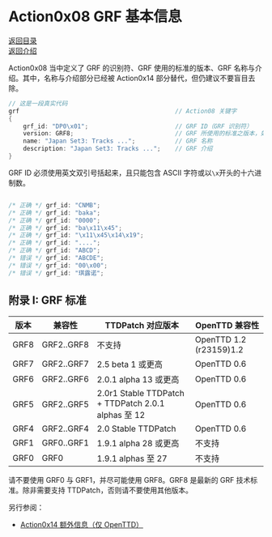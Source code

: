 # Action0x08 GRF 基本信息

[返回目录](./catalogue.md)\
[返回介绍](./actions_introduction.md)

Action0x08 当中定义了 GRF 的识别符、GRF 使用的标准的版本、GRF 名称与介绍。其中，名称与介绍部分已经被 Action0x14 部分替代，但仍建议不要盲目去除。

```cpp
// 这是一段真实代码
grf                                           // Action08 关键字
{
    grf_id: "DP0\x01";                        // GRF ID（GRF 识别符）
    version: GRF8;                            // GRF 所使用的标准之版本，如 GRF7、GRF8
    name: "Japan Set3: Tracks ...";           // GRF 名称
    description: "Japan Set3: Tracks ...";    // GRF 介绍
}
```

GRF ID 必须使用英文双引号括起来，且只能包含 ASCII 字符或以`\x`开头的十六进制数。

```cpp

/* 正确 */ grf_id: "CNMB";
/* 正确 */ grf_id: "baka";
/* 正确 */ grf_id: "0000";
/* 正确 */ grf_id: "ba\x11\x45";
/* 正确 */ grf_id: "\x11\x45\x14\x19";
/* 正确 */ grf_id: "....";
/* 正确 */ grf_id: "ABCD";
/* 错误 */ grf_id: "ABCDE";
/* 错误 */ grf_id: "00\x00";
/* 错误 */ grf_id: "琪露诺";

```

## 附录 I: GRF 标准

| 版本 | 兼容性     | TTDPatch 对应版本                                   | OpenTTD 兼容性          |
|------|------------|-----------------------------------------------------|-------------------------|
| GRF8 | GRF2..GRF8 | 不支持                                              | OpenTTD 1.2 (r23159)1.2 |
| GRF7 | GRF2..GRF7 | 2.5 beta 1 或更高                                   | OpenTTD 0.6             |
| GRF6 | GRF2..GRF6 | 2.0.1 alpha 13 或更高                               | OpenTTD 0.6             |
| GRF5 | GRF2..GRF5 | 2.0r1 Stable TTDPatch + TTDPatch 2.0.1 alphas 至 12 | OpenTTD 0.6             |
| GRF4 | GRF2..GRF4 | 2.0 Stable TTDPatch                                 | OpenTTD 0.6             |
| GRF1 | GRF0..GRF1 | 1.9.1 alpha 28 或更高                               | 不支持                  |
| GRF0 | GRF0       | 1.9.1 alphas 至 27                                  | 不支持                  |

请不要使用 GRF0 与 GRF1，并尽可能使用 GRF8。GRF8 是最新的 GRF 技术标准。除非需要支持 TTDPatch，否则请不要使用其他版本。

另行参阅：

- [Action0x14 额外信息（仅 OpenTTD）](./action_0x14.md)
